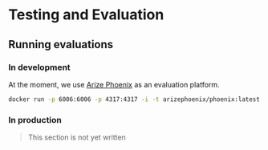 # Testing and Evaluation


## Running evaluations 

### In development

At the moment, we use [Arize Phoenix](https://phoenix.arize.com/) as an evaluation platform. 


```sh
docker run -p 6006:6006 -p 4317:4317 -i -t arizephoenix/phoenix:latest
```

### In production

> This section is not yet written